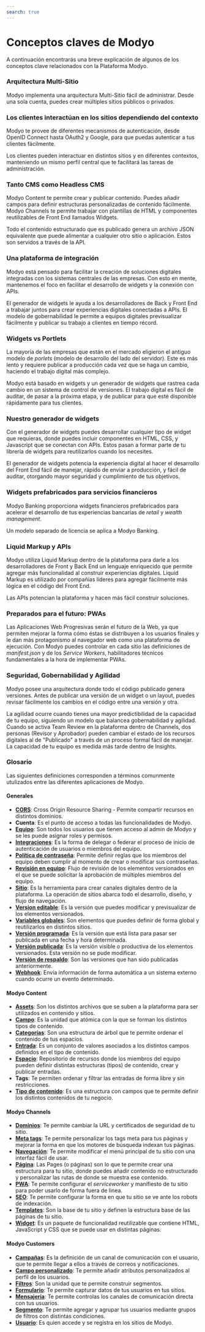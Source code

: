 ```yaml
---
search: true
---
```


# Conceptos claves de Modyo

A continuación encontrarás una breve explicación de algunos de los conceptos clave relacionados con la Plataforma Modyo.


### Arquitectura Multi-Sitio

Modyo implementa una arquitectura Multi-Sitio fácil de administrar. Desde una sola cuenta, puedes crear múltiples sitios públicos o privados.

### Los clientes interactúan en los sitios dependiendo del contexto

Modyo te provee de diferentes mecanismos de autenticación, desde OpenID Connect hasta OAuth2 y Google, para que puedas autenticar a tus clientes fácilmente.

Los clientes pueden interactuar en distintos sitios y en diferentes contextos, manteniendo un mismo perfil central que te facilitará las tareas de administración.

### Tanto CMS como Headless CMS

Modyo Content te permite crear y publicar contenido. Puedes añadir campos para definir estructuras personalizadas de contenido fácilmente. Modyo Channels te permite trabajar con plantillas de HTML y componentes reutilizables de Front End llamados Widgets.

Todo el contenido estructurado que es publicado genera un archivo JSON equivalente que puede alimentar a cualquier otro sitio o aplicación. Estos son servidos a través de la API.

### Una plataforma de integración

Modyo está pensado para facilitar la creación de soluciones digitales integradas con los sistemas centrales de las empresas. Con esto en mente, mantenemos el foco en facilitar el desarrollo de widgets y la conexión con APIs.

El generador de widgets le ayuda a los desarrolladores de Back y Front End a trabajar juntos para crear experiencias digitales conectadas a APIs. El modelo de gobernabilidad le permite a equipos digitales previsualizar fácilmente y publicar su trabajo a clientes en tiempo récord.

### Widgets vs Portlets

La mayoría de las empresas que están en el mercado eligieron el antiguo modelo de _porlets_ (modelo de desarrollo del lado del servidor). Este es más lento y requiere publicar a producción cada vez que se haga un cambio, haciendo el trabajo digital más complejo.

Modyo está basado en widgets y un generador de widgets que rastrea cada cambio en un sistema de control de versiones. El trabajo digital es fácil de auditar, de pasar a la próxima etapa, y de publicar para que esté disponible rápidamente para tus clientes.

### Nuestro generador de widgets

Con el generador de widgets puedes desarrollar cualquier tipo de widget que requieras, donde puedes incluir componentes en HTML, CSS, y Javascript que se conectan con APIs. Estos pasan a formar parte de tu librería de widgets para reutilizarlos cuando los necesites.

El generador de widgets potencia la experiencia digital al hacer el desarrollo del Front End fácil de manejar, rápido de enviar a producción, y fácil de auditar, otorgando mayor seguridad y cumplimiento de tus objetivos.

### Widgets prefabricados para servicios financieros

Modyo Banking proporciona widgets financieros prefabricados para acelerar el desarrollo de tus experiencias bancarias de _retail_ y _wealth management_.

Un modelo separado de licencia se aplica a Modyo Banking.

### Liquid Markup y APIs

Modyo utiliza Liquid Markup dentro de la plataforma para darle a los desarrolladores de Front y Back End un lenguaje enriquecido que permite agregar más funcionalidad al construir experiencias digitales. Liquid Markup es utilizado por compañías líderes para agregar fácilmente más lógica en el código del Front End.

Las APIs potencian la plataforma y hacen más fácil construir soluciones.


### Preparados para el futuro: PWAs
Las Aplicaciones Web Progresivas serán el futuro de la Web, ya que permiten mejorar la forma cómo éstas se distribuyen a los usuarios finales y le dan más protagonismo al navegador web como una plataforma de ejecución. Con Modyo puedes controlar en cada sitio las definiciones de _manifest.json_ y de los _Service Workers_, habilitadores técnicos fundamentales a la hora de implementar PWAs.


### Seguridad, Gobernabilidad y Agilidad

Modyo posee una arquitectura donde todo el código publicado genera versiones. Antes de publicar una versión de un widget o un layout, puedes revisar fácilmente los cambios en el código entre una versión y otra.

La agilidad ocurre cuando tienes una mayor predictibilidad de la capacidad de tu equipo, siguiendo un modelo que balancea gobernabilidad y agilidad. Cuando se activa Team Review en la plataforma dentro de Channels, dos personas (Revisor y Aprobador) pueden cambiar el estado de los recursos digitales al de "Publicado" a través de un proceso formal fácil de manejar. La capacidad de tu equipo es medida más tarde dentro de Insights.

### Glosario
Las siguientes definiciones corresponden a términos comunmente utulizados entre las diferentes aplicaciones de Modyo.

#### Generales

* [**CORS**](es/platform/core/security.html#control-de-acceso-http-cross-origin-resource-sharing-cors): Cross Origin Resource Sharing - Permite compartir recursos en distintos dominios.
* **Cuenta**: Es el punto de acceso a todas las funcionalidades de Modyo.
* [**Equipo**](/es/platform/core/roles.html#equipo): Son todos los usuarios que tienen acceso al admin de Modyo y se les puede asignar roles y permisos.
* [**Integraciones**](/es/platform/core/integrations): Es la forma de delegar o federar el proceso de inicio de autenticación de usuarios o miembros del equipo.
* [**Política de contraseña**](/es/platform/core/security.html#politica-de-contrasena): Permite definir reglas que los miembros del equipo deben cumplir al momento de crear o modificar sus contraseñas.
* [**Revisión en equipo**](/es/platform/core/key-concepts.html#revision-en-equipo): Flujo de revisión de los elementos versionados en el que se puede solicitar la aprobación de múltiples miembros del equipo.
* [**Sitio**](/es/platform/channels/sites.html): Es la herramienta para crear canales digitales dentro de la plataforma. La operación de sitios abarca todo el desarrollo, diseño, y flujo de navegación.
* [**Version editable**](/es/platform/core/key-concepts.html#editable): Es la versión que puedes modificar y previsualizar de los elementos versionados.
* [**Variables globales**](/es/platform/core/key-concepts.html#variables-globales): Son elementos que puedes definir de forma global y reutilizarlos en distintos sitios.
* [**Versión programada**](/es/platform/core/key-concepts.html#programado): Es la versión que está lista para pasar ser publicada en una fecha y hora determinada.
* [**Versión publicada**](/es/platform/core/key-concepts.html#publicado): Es la versión visible o productiva de los elementos versionados. Esta versión no se pude modificar.
* [**Versión de respaldo**](/es/platform/core/key-concepts.html#respaldos): Son las versiones que han sido publicadas anteriormente.
* [**Webhook**](/es/platform/core/webhooks.html): Envía información de forma automática a un sistema externo cuando ocurre un evento determinado.


#### Modyo Content

* [**Assets**](/es/platform/content/asset-manager.html#acerca-de-la-interfaz): Son los distintos archivos que se suben a la plataforma para ser utilizados en contenido y sitios.
* [**Campo**](/es/platform/content/types.html#campos): Es la unidad que atómica con la que se forman los distintos tipos de contenido.
* [**Categorías**](/es/platform/content/entries.html#categorias): Son una estructura de árbol que te permite ordenar el contenido de tus espacios.
* [**Entrada**](/es/platform/content/entries.html): Es un conjunto de valores asociados a los distintos campos definidos en el tipo de contenido.
* [**Espacio**](/es/platform/content/spaces.html): Repositorio de recursos donde los miembros del equipo pueden definir distintas estructuras (tipos) de contenido, crear y publicar entradas.
* **Tags**: Te permiten ordenar y filtrar las entradas de forma libre y sin restricciones.
* [**Tipo de contenido**](/es/platform/content/types.html): Es una estructura con campos que te permite definir los distintos contenidos de tu negocio.


#### Modyo Channels

* [**Dominios**](/es/platform/channels/sites.html#dominios): Te permite cambiar la URL y certificados de seguridad de tu sitio.
* [**Meta tags**](/es/platform/channels/pages.html#meta-tags): Te permite personalizar los tags meta para tus páginas y mejorar la forma en que los motores de búsqueda indexan tus páginas.
* [**Navegación**](/es/platform/channels/navigation.html): Te permite modificar el menú principal de tu sitio con una interfaz fácil de usar.
* [**Página**](/es/platform/channels/pages.html): Las Pages (o páginas) son lo que te permite crear una estructura para tu sitio, donde puedes añadir contenido no estructurado y personalizar las rutas de donde se muestra ese contenido.
* [**PWA**](/es/platform/channels/sites.html#pwa): Te permite configurar el _serviceworker_ y manifiesto de tu sitio para poder usarlo de forma fuera de linea.
* [**SEO**](/es/platform/channels/sites.html#seo): Te permite configurar la forma en que tu sitio se ve ante los robots de indexación.
* [**Templates**](/es/platform/channels/templates.html): Son la base de tu sitio y definen la estructura base de las páginas de tu sitio.
* [**Widget**](/es/platform/channels/widgets.html): Es un paquete de funcionalidad reutilizable que contiene HTML, JavaScript y CSS que se puede usar en distintas páginas.

#### Modyo Customers

* [**Campañas**](/es/platform/customers/messaging.html#campanas): Es la definición de un canal de comunicación con el usuario, que te permite llegar a ellos a través de correos y notificaciones.
* [**Campo personalizado**](/es/platform/customers/realms.html#custom-fields): Te permite añadir atributos personalizados al perfil de los usuarios.
* [**Filtros**](/es/platform/customers/segments.html#filtros): Son la unidad que te permite construir segmentos.
* [**Formulario**](/es/platform/customers/forms.html): Te permite capturar datos de tus usuarios en tus sitios.
* [**Mensajería**](/es/platform/customers/messaging.html): Te permite controlas los canales de comunicación directa con tus usuarios.
* [**Segmento**](/es/platform/customers/segments.html): Te permite agregar y agrupar tus usuarios mediante grupos de filtros con distintas condiciones.
* [**Usuario**](/es/platform/customers/realms.html): Es quien accede y se registra en los sitios de Modyo.
